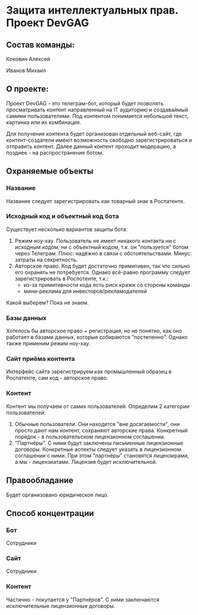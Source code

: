 # Защита интеллектуальных прав. Проект DevGAG
## Состав команды:

Коковин Алексей

Иванов Михаил

## О проекте:
Проект DevGAG - это телеграм-бот, который будет позволять просматривать контент направленный на IT аудиторию и создаваймый самими пользователями. Под контентом понимается небольшой текст, картинка или их комбинация.

Для получения контента будет организован отдельный веб-сайт, где контент-создатели имеют возможность свободно зарегистрироваться и отправить контент. Далее данный контент проходит модерацию, а позднее - на распространение ботом.

## Охраняемые объекты
### Название
Название следует зарегистрировать как товарный знак в Роспатенте. 

### Исходный код и объектный код бота

Существует несколько вариантов защиты бота:
1. Режим ноу-хау. Пользователь не имеет никакого контакта ни с исходным кодом, ни с объектный кодом, т.к. он "пользуется" ботом через Телеграм. Плюс: надёжно в связи с обстоятельствами. Минус: затраты на секретность.
2. Авторское право. Код будет достаточно примитивен, так что сильно его охранять не потребуется. Однако всё-равно программу следует зарегистрировать в Роспотенте, т.к.:
    - из-за примитивности кода есть риск кражи со стороны команды
    - мини-реклама для инвесторов/рекламодателей

Какой выберем? Пока не знаем.

### Базы данных

Хотелось бы авторское право + регистрация, но не понятно, как оно работает в базами данных, которые собираются "постепенно".
Однако также применим режим ноу-хау.

### Сайт приёма контента

Интерфейс сайта зарегистрируем как промышленный образец в Роспатенте, сам код - авторское право.

### Контент
Контент мы получаем от самих пользователей. Определим 2 категории пользователей:
1. Обычные пользователи. Они находятся "вне досягаемости", они просто дают нам контент, сохраняют авторские права. Конкретный порядок - в пользовательском лицензионном соглашении.
2. "Партнёры". С ними будут заключены письменные лицензионные договоры. Конкретные аспекты следует указать в лицензионном соглашении с ними. При этом "партнёры" становятся лицензирами, а мы - лицензиатами. Лицензия будет исключительной.

##  Правообладание
Будет организовано юридическое лицо.

## Способ концентрации

### Бот
Сотрудники

### Сайт
Сотрудники

### Контент
Частично - покупается у "Партнёров". С ними заключаются исключительные лицензионные договоры.
